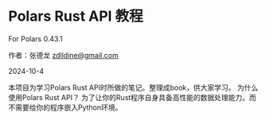 # Polars Rust API 教程

For Polars 0.43.1

作者：张德龙 <zdlldine@gmail.com>

2024-10-4

本项目为学习Polars Rust API时所做的笔记。整理成book，供大家学习。
为什么使用Polars Rust API？
为了让你的Rust程序自身具备高性能的数据处理能力。而不需要给你的程序嵌入Python环境。
